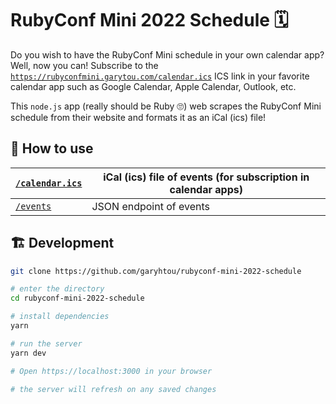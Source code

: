 # RubyConf Mini 2022 Schedule 🗓️

Do you wish to have the RubyConf Mini schedule in your own calendar app? Well, now you can! Subscribe to the
[`https://rubyconfmini.garytou.com/calendar.ics`](https://rubyconfmini.garytou.com/calendar.ics) ICS link in your favorite
calendar app such as Google Calendar, Apple Calendar, Outlook, etc.

This `node.js` app (really should be Ruby 🙄) web scrapes the RubyConf Mini schedule from their website and formats it
as an iCal (ics) file!

## 📎 How to use

| [`/calendar.ics`](https://rubyconfmini.garytou.com/calendar.ics) | iCal (ics) file of events (for subscription in calendar apps) |
| ---------------------------------------------------------------- | ------------------------------------------------------------- |
| [`/events`](https://rubyconfmini.garytou.com/events)             | JSON endpoint of events                                       |

## 🏗️ Development

```sh
git clone https://github.com/garyhtou/rubyconf-mini-2022-schedule

# enter the directory
cd rubyconf-mini-2022-schedule

# install dependencies
yarn

# run the server
yarn dev

# Open https://localhost:3000 in your browser

# the server will refresh on any saved changes
```